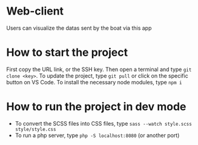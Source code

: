 # Web-client
Users can visualize the datas sent by the boat via this app
# How to start the project
First copy the URL link, or the SSH key.
Then open a terminal and type ```git clone <key>```.
To update the project, type ```git pull``` or click on the specific button on VS Code.
To install the necessary node modules, type ```npm i```
# How to run the project in dev mode
- To convert the SCSS files into CSS files, type ```sass --watch style.scss style/style.css```
- To run a php server, type ```php -S localhost:8080``` (or another port)
